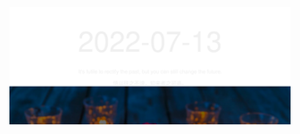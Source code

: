 <!-- [START DAILY SAYING] -->
<!-- Please keep comment here to allow auto update -->
<p align="center"><img src="assets/daily-saying/2022-07-13.svg"/></p>
<!-- [END DAILY SAYING] -->

<!-- <p align="center"><img alt="profile views" src="https://komarev.com/ghpvc/?username=bubkoo&color=brightgreen&style=flat-square&label=PROFILE+VIEWS" /></p> -->
